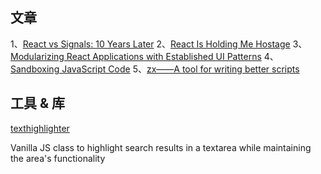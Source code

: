## 文章
1、[React vs Signals: 10 Years Later](https://dev.to/this-is-learning/react-vs-signals-10-years-later-3k71)
2、[React Is Holding Me Hostage](https://emnudge.dev/blog/react-hostage)
3、[Modularizing React Applications with Established UI Patterns](https://martinfowler.com/articles/modularizing-react-apps.html)
4、[Sandboxing JavaScript Code](https://healeycodes.com/sandboxing-javascript-code)
5、[zx——A tool for writing better scripts](https://github.com/google/zx)

## 工具 & 库

[texthighlighter](https://github.com/wstaeblein/texthighlighter)

Vanilla JS class to highlight search results in a textarea while maintaining the area's functionality